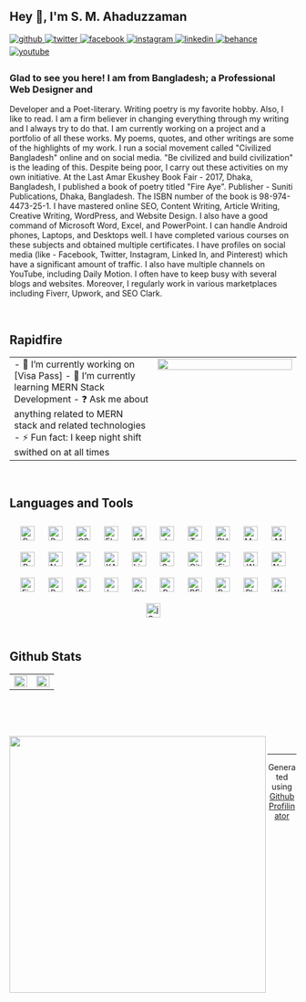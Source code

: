 ## Hey 👋, I'm S. M. Ahaduzzaman

<a href="https://github.com/smahaduzzaman" target="_blank">
  <img
  src=https://img.shields.io/badge/github-%2324292e.svg?&style=for-the-badge&logo=github&logoColor=white
  alt=github style="margin-bottom: 5px;" />
</a>
<a href="https://twitter.com/SovvoBangladesh" target="_blank">
  <img
  src=https://img.shields.io/badge/twitter-%2300acee.svg?&style=for-the-badge&logo=twitter&logoColor=white
  alt=twitter style="margin-bottom: 5px;" />
</a>
<a href="https://www.facebook.com/sm.ahaduzzaman.10" target="_blank">
  <img
  src=https://img.shields.io/badge/facebook-%232E87FB.svg?&style=for-the-badge&logo=facebook&logoColor=white
  alt=facebook style="margin-bottom: 5px;" />
</a>
<a href="https://instagram.com/sk_zaman_ahad" target="_blank">
  <img
  src=https://img.shields.io/badge/instagram-%23000000.svg?&style=for-the-badge&logo=instagram&logoColor=white
  alt=instagram style="margin-bottom: 5px;" />
</a>
<a href="https://linkedin.com/in/s-m-ahaduzzaman-b5a727199/" target="_blank">
  <img
  src=https://img.shields.io/badge/linkedin-%231E77B5.svg?&style=for-the-badge&logo=linkedin&logoColor=white
  alt=linkedin style="margin-bottom: 5px;" />
</a>
<a href="https://www.behance.net/smahaduzzaman" target="_blank">
  <img
  src=https://img.shields.io/badge/behance-%23191919.svg?&style=for-the-badge&logo=behance&logoColor=white
  alt=behance style="margin-bottom: 5px;" />
</a>
<a href="https://www.youtube.com/user/UC8QRD-tdHlm69iJb8KP9q5g" target="_blank">
  <img
  src=https://img.shields.io/badge/youtube-%23EE4831.svg?&style=for-the-badge&logo=youtube&logoColor=white
  alt=youtube style="margin-bottom: 5px;" />
</a>

### Glad to see you here! I am from Bangladesh; a Professional Web Designer and
Developer and a Poet-literary. Writing poetry is my favorite hobby. Also, I like
to read. I am a firm believer in changing everything through my writing and I
always try to do that. I am currently working on a project and a portfolio of
all these works. My poems, quotes, and other writings are some of the highlights
of my work. I run a social movement called "Civilized Bangladesh" online and on
social media. "Be civilized and build civilization" is the leading of this.
Despite being poor, I carry out these activities on my own initiative. At the
Last Amar Ekushey Book Fair - 2017, Dhaka, Bangladesh, I published a book of
poetry titled "Fire Aye". Publisher - Suniti Publications, Dhaka, Bangladesh.
The ISBN number of the book is 98-974-4473-25-1. I have mastered online SEO,
Content Writing, Article Writing, Creative Writing, WordPress, and Website
Design. I also have a good command of Microsoft Word, Excel, and PowerPoint. I
can handle Android phones, Laptops, and Desktops well. I have completed various
courses on these subjects and obtained multiple certificates. I have profiles on
social media (like - Facebook, Twitter, Instagram, Linked In, and Pinterest)
which have a significant amount of traffic. I also have multiple channels on
YouTube, including Daily Motion. I often have to keep busy with several blogs
and websites. Moreover, I regularly work in various marketplaces including
Fiverr, Upwork, and SEO Clark.

<br />

## Rapidfire
<table>
  <tr>
    <td valign="top" width="50%">
      - 🔭 I’m currently working on [Visa
      Pass] - 🌱 I’m
      currently learning MERN Stack Development - ❓ Ask me about anything
      related to MERN stack and related technologies - ⚡ Fun fact: I keep night
      shift swithed on at all times
    </td>
    <td valign="top" width="50%">
      <div align="center">
        <img
          src="https://avatars.githubusercontent.com/u/85965018?v=4"
          align="center"
          style="width: 100%"
        />
      </div>
    </td>
  </tr>
</table>

<br />

## Languages and Tools
<div align="center">
  <a href="https://reactjs.org/" target="_blank"
    ><img
      style="margin: 10px"
      src="https://profilinator.rishav.dev/skills-assets/react-original-wordmark.svg"
      alt="React"
      height="25"
  /></a>
  <a href="https://getbootstrap.com/docs/3.4/javascript/" target="_blank"
    ><img
      style="margin: 10px"
      src="https://profilinator.rishav.dev/skills-assets/bootstrap-plain.svg"
      alt="Bootstrap"
      height="25"
  /></a>
  <a href="https://www.w3schools.com/css/" target="_blank"
    ><img
      style="margin: 10px"
      src="https://profilinator.rishav.dev/skills-assets/css3-original-wordmark.svg"
      alt="CSS3"
      height="25"
  /></a>
  <a href="https://www.electronjs.org/" target="_blank"
    ><img
      style="margin: 10px"
      src="https://profilinator.rishav.dev/skills-assets/electron-original.svg"
      alt="Electron"
      height="25"
  /></a>
  <a href="https://en.wikipedia.org/wiki/HTML5" target="_blank"
    ><img
      style="margin: 10px"
      src="https://profilinator.rishav.dev/skills-assets/html5-original-wordmark.svg"
      alt="HTML5"
      height="25"
  /></a>
  <a href="https://www.javascript.com/" target="_blank"
    ><img
      style="margin: 10px"
      src="https://profilinator.rishav.dev/skills-assets/javascript-original.svg"
      alt="JavaScript"
      height="25"
  /></a>
  <a href="https://www.typescriptlang.org/" target="_blank"
    ><img
      style="margin: 10px"
      src="https://profilinator.rishav.dev/skills-assets/typescript-original.svg"
      alt="TypeScript"
      height="25"
  /></a>
  <a href="https://www.php.net/" target="_blank"
    ><img
      style="margin: 10px"
      src="https://profilinator.rishav.dev/skills-assets/php-original.svg"
      alt="PHP"
      height="25"
  /></a>
  <a href="https://www.mysql.com/" target="_blank"
    ><img
      style="margin: 10px"
      src="https://profilinator.rishav.dev/skills-assets/mysql-original-wordmark.svg"
      alt="MySQL"
      height="25"
  /></a>
  <a href="https://www.mongodb.com/" target="_blank"
    ><img
      style="margin: 10px"
      src="https://profilinator.rishav.dev/skills-assets/mongodb-original-wordmark.svg"
      alt="MongoDB"
      height="25"
  /></a>
  <a href="https://www.python.org/" target="_blank"
    ><img
      style="margin: 10px"
      src="https://profilinator.rishav.dev/skills-assets/python-original.svg"
      alt="Python"
      height="25"
  /></a>
  <a href="https://www.nginx.com/" target="_blank"
    ><img
      style="margin: 10px"
      src="https://profilinator.rishav.dev/skills-assets/nginx-original.svg"
      alt="Nginx"
      height="25"
  /></a>
  <a href="https://expressjs.com/" target="_blank"
    ><img
      style="margin: 10px"
      src="https://profilinator.rishav.dev/skills-assets/express-original-wordmark.svg"
      alt="Express.js"
      height="25"
  /></a>
  <a href="https://www.apachefriends.org/" target="_blank"
    ><img
      style="margin: 10px"
      src="https://profilinator.rishav.dev/skills-assets/xampp.png"
      alt="XAMPP"
      height="25"
  /></a>
  <a href="https://www.linux.org/" target="_blank"
    ><img
      style="margin: 10px"
      src="https://profilinator.rishav.dev/skills-assets/linux-original.svg"
      alt="Linux"
      height="25"
  /></a>
  <a href="https://sass-lang.com/" target="_blank"
    ><img
      style="margin: 10px"
      src="https://profilinator.rishav.dev/skills-assets/sass-original.svg"
      alt="Sass"
      height="25"
  /></a>
  <a href="https://github.com/" target="_blank"
    ><img
      style="margin: 10px"
      src="https://profilinator.rishav.dev/skills-assets/git-scm-icon.svg"
      alt="Git"
      height="25"
  /></a>
  <a href="https://firebase.google.com/" target="_blank"
    ><img
      style="margin: 10px"
      src="https://profilinator.rishav.dev/skills-assets/firebase.png"
      alt="Firebase"
      height="25"
  /></a>
  <a href="https://wordpress.com/" target="_blank"
    ><img
      style="margin: 10px"
      src="https://profilinator.rishav.dev/skills-assets/wordpress.png"
      alt="WordPress"
      height="25"
  /></a>
  <a href="https://nodejs.org/" target="_blank"
    ><img
      style="margin: 10px"
      src="https://profilinator.rishav.dev/skills-assets/nodejs-original-wordmark.svg"
      alt="Node.js"
      height="25"
  /></a>
  <a href="https://www.figma.com/" target="_blank"
    ><img
      style="margin: 10px"
      src="https://profilinator.rishav.dev/skills-assets/figma-icon.svg"
      alt="Figma"
      height="25"
  /></a>
  <a href="https://docs.microsoft.com/en-us/powershell/" target="_blank"
    ><img
      style="margin: 10px"
      src="https://profilinator.rishav.dev/skills-assets/powershell.png"
      alt="PowerShell"
      height="25"
  /></a>
  <a href="https://redux.js.org/" target="_blank"
    ><img
      style="margin: 10px"
      src="https://profilinator.rishav.dev/skills-assets/redux-original.svg"
      alt="Redux"
      height="25"
  /></a>
  <a href="https://laravel.com/" target="_blank"
    ><img
      style="margin: 10px"
      src="https://profilinator.rishav.dev/skills-assets/laravel-plain-wordmark.svg"
      alt="Laravel"
      height="25"
  /></a>
  <a href="https://about.gitlab.com/" target="_blank"
    ><img
      style="margin: 10px"
      src="https://profilinator.rishav.dev/skills-assets/gitlab.svg"
      alt="GitLab"
      height="25"
  /></a>
  <a href="https://www.adobe.com/in/products/premiere.html" target="_blank"
    ><img
      style="margin: 10px"
      src="https://profilinator.rishav.dev/skills-assets/adobepremierepro.png"
      alt="Premiere Pro"
      height="25"
  /></a>
  <a href="http://getbem.com/" target="_blank"
    ><img
      style="margin: 10px"
      src="https://profilinator.rishav.dev/skills-assets/bem.svg"
      alt="BEM"
      height="25"
  /></a>
  <a href="https://www.gnu.org/software/bash/" target="_blank"
    ><img
      style="margin: 10px"
      src="https://profilinator.rishav.dev/skills-assets/gnu_bash-icon.svg"
      alt="Bash"
      height="25"
  /></a>
  <a href="https://www.adobe.com/in/products/photoshop.html" target="_blank"
    ><img
      style="margin: 10px"
      src="https://profilinator.rishav.dev/skills-assets/photoshop-plain.svg"
      alt="Photoshop"
      height="25"
  /></a>
  <a href="https://woocommerce.com/" target="_blank"
    ><img
      style="margin: 10px"
      src="https://profilinator.rishav.dev/skills-assets/woocommerce.png"
      alt="WooCommerce"
      height="25"
  /></a>
  <a href="https://jquery.com/" target="_blank"
    ><img
      style="margin: 10px"
      src="https://profilinator.rishav.dev/skills-assets/jquery.png"
      alt="jQuery"
      height="25"
  /></a>
</div>

<br />

## Github Stats
<table>
  <tr>
    <td valign="top" width="50%">
      <img
        src="https://github-readme-stats.vercel.app/api?username=rishavanand&show_icons=true&count_private=true&hide_border=true"
        align="left"
        style="width: 100%"
      />
    </td>
    <td valign="top" width="50%">
      <img
        src="https://github-readme-stats.vercel.app/api/top-langs/?username=smahaduzzaman&hide_border=true&layout=compact"
        align="left"
        style="width: 100%"
      />
    </td>
  </tr>
</table>

<br />

<br />

<br />

<img
  src="https://cdn.pixabay.com/photo/2018/02/16/14/09/business-man-3157759_1280.jpg"
  align="left"
  height=""
  width="450"
/>

<br />

----
<div align="center">
  Generated using
  <a href="https://profilinator.rishav.dev/" target="_blank"
    >Github Profilinator</a
  >
</div>
